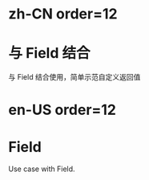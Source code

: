 # zh-CN order=12

# 与 Field 结合

与 Field 结合使用，简单示范自定义返回值

# en-US order=12

# Field

Use case with Field.
